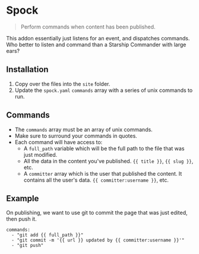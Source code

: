 # Spock

> Perform commands when content has been published.

This addon essentially just listens for an event, and dispatches commands. Who better to listen and command than a Starship Commander with large ears?

## Installation
1. Copy over the files into the `site` folder.
2. Update the `spock.yaml` `commands` array with a series of unix commands to run.

## Commands
- The `commands` array must be an array of unix commands.
- Make sure to surround your commands in quotes.
- Each command will have access to:
  - A `full_path` variable which will be the full path to the file that was just modified.
  - All the data in the content you've published. `{{ title }}`, `{{ slug }}`, etc.
  - A `committer` array which is the user that published the content. It contains all the user's data. `{{ committer:username }}`, etc.

## Example
On publishing, we want to use git to commit the page that was just edited, then push it.

```
commands:
  - "git add {{ full_path }}"
  - "git commit -m '{{ url }} updated by {{ committer:username }}'"
  - "git push"
```
